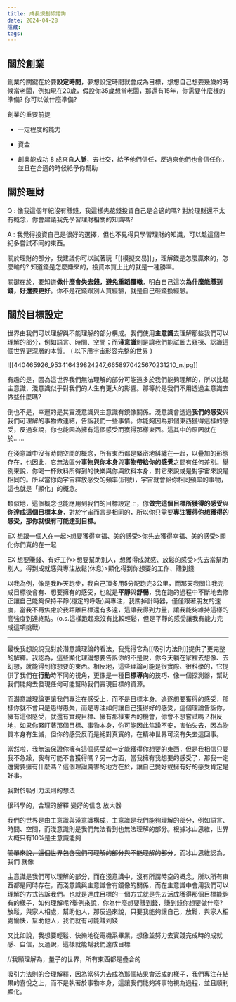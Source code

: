 ```yaml
---
title: 成長規劃師諮詢
date: 2024-04-28
隱藏: 
tags:
---
```

## 關於創業

創業的關鍵在於要**設定時間**，夢想設定時間就會成為目標，想想自己想要幾歲的時候當老闆，例如現在20歲，假設你35歲想當老闆，那還有15年，你需要什麼樣的準備? 你可以做什麼準備?

創業的重要前提

- 一定程度的能力

- 資金

- 創業能成功 8 成來自**人脈**，去社交，給予他們信任，反過來他們也會信任你，並且在合適的時候給予你幫助

## 關於理財

Q : 像我這個年紀沒有賺錢，我這樣先花錢投資自己是合適的嗎? 對於理財還不太有概念，你會建議我先學習理財相關的知識嗎?

A : 我覺得投資自己是很好的選擇，但也不見得只學習理財的知識，可以趁這個年紀多嘗試不同的東西。

關於理財的部分，我建議你可以試著玩「[[模擬交易]]」，理解錢是怎麼贏來的，怎麼輸的? 知道錢是怎麼賺來的，投資本質上比的就是一種勝率。

關鍵在於，要知道**做什麼會失去錢，避免重蹈覆轍**，明白自己這次**為什麼能賺到錢，好還要更好**。你不是花錢跟別人買經驗，就是自己砸錢換經驗。

## 關於目標設定

世界由我們可以理解與不能理解的部分構成。我們使用**主意識**去理解那些我們可以理解的部分，例如語言、時間、空間；而**淺意識**則是讓我們能試圖去窺探、認識這個世界更深層的本質。 ( 以下用宇宙形容完整的世界 )

![[440465926_953416439824247_6658970425670231210_n.jpg]]

有趣的是，因為這世界我們無法理解的部分可能遠多於我們能夠理解的，所以比起主意識，淺意識似乎對我們的人生有更大的影響。那等於是我們不用透過主意識去做些什麼嗎? 

倒也不是，幸運的是其實淺意識與主意識有鏡像關係。淺意識會透過**我們的感受**與我們可理解的事物做連結，告訴我們一些事情。你能夠因為那個東西獲得這樣的感受，反過來說，你也能因為擁有這個感受而獲得那樣東西。這其中的原因就在於......

在淺意識中沒有時間空間的概念，所有東西都是緊密地糾纏在一起，以疊加的形態存在，也因此，它無法區分**事物與你本身**與**事物帶給你的感覺**之間有任何差別。舉例來說，你喝一杯飲料所得到的快樂與你與飲料本身，對它來說或是對宇宙來說是相同的。所以當你向宇宙釋放感受的頻率(訊號)，宇宙就會給你相同頻率的事物，這也就是「顯化」的概念。

類似地，這個概念也能應用到我們的目標設定上，你**做完這個目標所獲得的感受**與**你達成這個目標本身**，對於宇宙而言是相同的，所以你只需要**專注獲得你想獲得的感受，那你就很有可能達到目標。**

EX 想跟一個人在一起>想要獲得幸福、美的感受>你先去獲得幸福、美的感受>顯化你們真的在一起

EX 想要賺錢、有好工作>想要幫助別人，想獲得成就感、放鬆的感受>先去當幫助別人，得到成就感與專注放鬆(休息)>顯化得到你想要的工作、賺到錢

以我為例，像是我昨天跑步，我自己頂多用5分配跑完3公里，而那天我關注我完成目標後會有、想要擁有的感受，也就是**平靜**與**舒暢**，我在跑的過程中不斷地去修正讓自己能夠保持平靜(穩定的呼吸)與專注，我關掉計時器，僅僅跟著朋友的速度，當我不再焦慮於我距離目標還有多遠，這讓我得到力量，讓我能夠維持這樣的高強度到達終點。(o.s.這樣跑起來沒有比較輕鬆，但是平靜的感受讓我有能力完成這項挑戰)

---

最後我想說說我對於潛意識理論的看法，我覺得它為[[吸引力法則]]提供了更完整的解釋。我認為，這些顯化理論想要告訴你的不是說，你今天躺在家裡去想像、去幻想，就能得到你想要的東西。相反地，這些理論可能是很實際、很科學的，它提供了我們在**行動**時不同的視角，更像是一種**目標導向**的技巧、像一個探測器，幫助我們能夠去發現任何可能幫助我們實現目標的資源。

而潛意識理論更讓我們專注在感受上，而不是目標本身。追逐想要獲得的感受，那樣你就不會只是患得患失，而是專注如何讓自己獲得好的感受，這個理論告訴你，擁有這個感受，就還有實現目標、擁有那樣東西的機會，你會不想嘗試嗎？相反地，如果你緊盯著那個目標、事物本身，你可能因此焦躁不安，害怕失去，因為物質本身有生滅，但你的感受反而是絕對真實的，在精神世界可沒有失去這回事。

當然啦，我無法保證你擁有這個感受就一定能獲得你想要的東西，但是我相信只要我不急躁，我有可能不會獲得嗎？另一方面，當我擁有我想要的感受了，那我一定還需要擁有什麼嗎？這個理論厲害的地方在於，讓自己變好或擁有好的感受肯定是好事。




我對於吸引力法則的想法

很科學的，合理的解釋
變好的信念
放大器

我們的世界是由主意識與淺意識構成，主意識是我們能夠理解的部分，例如語言、時間、空間，而淺意識則是我們無法看到也無法理解的部分。根據冰山思維，世界大概只有10%是主意識能夠

~~簡單來說，這個世界包含我們可理解的部分與不能理解的部分~~，而冰山思維認為，我們
就像

主意識是我們可以理解的部分，而在淺意識中，沒有所謂時空的概念，所以所有東西都是同時存在，而淺意識與主意識會有鏡像的關係，而在主意識中會用我們可以理解的方式告訴我們。也就是達成目標的一個方式就是先去活成獲得那個目標能夠有的樣子，如何理解呢?舉例來說，你為什麼想要賺到錢，賺到錢你想要做什麼? 放鬆，與家人相處，幫助他人，那反過來說，只要我能夠讓自己，放鬆，與家人相處愉快，幫助他人，我們就有可能賺到錢

又比如說，我想要輕鬆、快樂地從電機系畢業，想像並努力去實踐完成時的成就感、自信，反過說，這樣就能幫我們達成目標

//我願理解為，量子的世界，所有東西都是疊合的

吸引力法則的合理解釋，因為當努力去成為那個結果會活成的樣子，我們專注在結果的喜悅之上，而不是執著於事物本身，這讓我們能夠將事物視為過程，並且順利顯化。